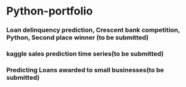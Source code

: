 # Python-portfolio
### Loan delinquency prediction, Crescent bank competition, Python, Second place winner (to be submitted)
### kaggle sales prediction time series(to be submitted)
### Predicting Loans awarded to small businesses(to be submitted)
